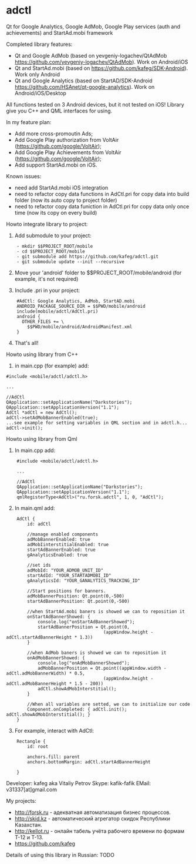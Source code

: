 # adctl
Qt for Google Analytics, Google AdMob, Google Play services (auth and achievements) and StartAd.mobi framework

Completed library features:
- Qt and Google AdMob (based on yevgeniy-logachev/QtAdMob https://github.com/yevgeniy-logachev/QtAdMob). Work on Android/iOS
- Qt and StartAd.mobi (based on https://github.com/kafeg/SDK-Android). Work only Android
- Qt and Google Analytics (based on StartAD/SDK-Android https://github.com/HSAnet/qt-google-analytics). Work on Android/iOS/Desktop

All functions tested on 3 Android devices, but it not tested on iOS! Library give you C++ and QML interfaces for using.

In my feature plan:
- Add more cross-promoutin Ads;
- Add Google Play authorization from VoltAir (https://github.com/google/VoltAir);
- Add Google Play Achievements from VoltAir (https://github.com/google/VoltAir);
- Add support StartAd.mobi on iOS.

Known issues:
- need add StartAd.mobi iOS integration
- need to refactor copy data functions in AdCtl.pri for copy data into build folder (now its auto copy to project folder)
- need to refactor copy data funiction in AdCtl.pri for copy data only once time (now its copy on every build)

Howto integrate library to project:

1. Add submodule to your project:
```
    - mkdir $$PROJECT_ROOT/mobile
    - cd $$PROJECT_ROOT/mobile
    - git submodule add https://github.com/kafeg/adctl.git
    - git submodule update --init --recursive
```

2. Move your 'android' folder to $$PROJECT_ROOT/mobile/android (for example, it's not required)

3. Include .pri in your project:

```
    #AdCtl: Google Analytics, AdMob, StartAD.mobi
    ANDROID_PACKAGE_SOURCE_DIR = $$PWD/mobile/android
    include(mobile/adctl/AdCtl.pri)
    android {
      OTHER_FILES += \
        $$PWD/mobile/android/AndroidManifest.xml
    }
```
4. That's all!

Howto using library from C++

1. in main.cpp (for example) add:
```
#include <mobile/adctl/adctl.h>

...

//AdCtl
QApplication::setApplicationName("Darkstories");
QApplication::setApplicationVersion("1.1");
AdCtl *adCtl = new AdCtl();
adCtl->setAdMobBannerEnabled(true);
...see example for setting variables in QML section and in adctl.h...
adCtl->init();
```
Howto using library from Qml

1. In main.cpp add:
```
    #include <mobile/adctl/adctl.h>
    
    ...
    
    //AdCtl
    QApplication::setApplicationName("Darkstories");
    QApplication::setApplicationVersion("1.1");
    qmlRegisterType<AdCtl>("ru.forsk.adctl", 1, 0, "AdCtl");
```
2. In main.qml add:
```
    AdCtl {
        id: adCtl
    
        //manage enabled components
        adMobBannerEnabled: true
        adMobIinterstitialEnabled: true
        startAdBannerEnabled: true
        gAnalyticsEnabled: true
    
        //set ids
        adMobId: "YOUR_ADMOB_UNIT_ID"
        startAdId: "YOUR_STARTADMOBI_ID"
        gAnalyticsId: "YOUR_GANALYTICS_TRACKING_ID"
    
        //Start positions for banners.
        adMobBannerPosition: Qt.point(0,-500)
        startAdBannerPosition: Qt.point(0,-500)
    
        //when StartAd.mobi baners is showed we can to reposition it
        onStartAdBannerShowed: {
            console.log("onStartAdBannerShowed");
            startAdBannerPosition = Qt.point(0,
                                     (appWindow.height - adCtl.startAdBannerHeight * 1.3))
        }
    
        //when AdMob baners is showed we can to reposition it
        onAdMobBannerShowed: {
            console.log("onAdMobBannerShowed");
            adMobBannerPosition = Qt.point((appWindow.width - adCtl.adMobBannerWidth) * 0.5,
                                     (appWindow.height - adCtl.adMobBannerHeight * 1.5 - 200))
            adCtl.showAdMobInterstitial();
        }
    
        //When all variables are setted, we can to initialize our code
        Component.onCompleted: { adCtl.init(); adCtl.showAdMobInterstitial(); }
    }
```
3. For example, interact with AdCtl:
```
    Rectangle {
        id: root
    
        anchors.fill: parent
        anchors.bottomMargin: adCtl.startAdBannerHeight
    
    }
```

Developer:
kafeg aka Vitaliy Petrov
Skype: kafik-fafik
EMail: v31337[at]gmail.com

My projects:
- http://forsk.ru - адекватная автоматизация бизнес процессов.
- http://skid.kz - автоматический агрегатор скидок Республики Казахстан.
- http://kellot.ru - онлайн табель учёта рабочего времени по формам Т-12 и Т-13.
- https://github.com/kafeg

Details of using this library in Russian: TODO
